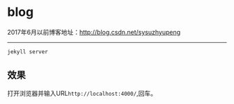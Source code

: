 # blog

2017年6月以前博客地址：http://blog.csdn.net/sysuzhyupeng

------------------------------------

``` bash
jekyll server
```

效果
------------------------------------
打开浏览器并输入URL`http://localhost:4000/`,回车。



